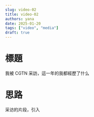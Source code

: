 ```yaml
---
slug: video-02
title: video-02
authors: yana
date: 2025-01-20
tags: ["video", "media"]
draft: true
---
```



# 標題

我被 CGTN 采訪，這一年的我都經歷了什么


# 思路

 采访的片段，引入